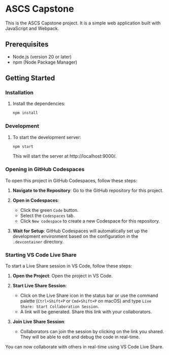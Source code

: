 # ASCS Capstone

This is the ASCS Capstone project. It is a simple web application built with JavaScript and Webpack.

## Prerequisites

- Node.js (version 20 or later)
- npm (Node Package Manager)

## Getting Started

### Installation

1. Install the dependencies:
   ```sh
   npm install
    ```

### Development
1. To start the development server:
   ```sh
   npm start
   ```
    This will start the server at http://localhost:9000/.  

### Opening in GitHub Codespaces

To open this project in GitHub Codespaces, follow these steps:

1. **Navigate to the Repository**: Go to the GitHub repository for this project.

2. **Open in Codespaces**:
   - Click the green `Code` button.
   - Select the `Codespaces` tab.
   - Click `New codespace` to create a new Codespace for this repository.

3. **Wait for Setup**: GitHub Codespaces will automatically set up the development environment based on the configuration in the `.devcontainer` directory.


### Starting VS Code Live Share

To start a Live Share session in VS Code, follow these steps:

1. **Open the Project**: Open the project in VS Code.

2. **Start Live Share Session**:
   - Click on the Live Share icon in the status bar or use the command palette (`Ctrl+Shift+P` or `Cmd+Shift+P` on macOS) and type `Live Share: Start Collaboration Session`.
   - A link will be generated. Share this link with your collaborators.

3. **Join Live Share Session**:
   - Collaborators can join the session by clicking on the link you shared. They will be able to edit and debug the code in real-time.

You can now collaborate with others in real-time using VS Code Live Share.
